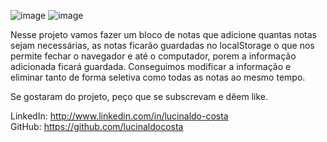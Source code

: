 ![image](https://user-images.githubusercontent.com/104680398/197043314-5252c51c-9006-4b8d-aef4-79b76a91e3f7.png)
![image](https://user-images.githubusercontent.com/104680398/197043643-671f8f54-b4ca-4afe-912b-2a6faf11b9e3.png)

Nesse projeto vamos fazer um bloco de notas que adicione quantas notas sejam necessárias, as notas ficarão guardadas no localStorage o que nos permite fechar o navegador e até o computador, porem a informação adicionada ficará guardada.
Conseguimos modificar a informação e eliminar tanto de forma seletiva como todas as notas ao mesmo tempo.

Se gostaram do projeto, peço que se subscrevam e dêem like.

LinkedIn: http://www.linkedin.com/in/lucinaldo-costa  
GitHub: https://github.com/lucinaldocosta
